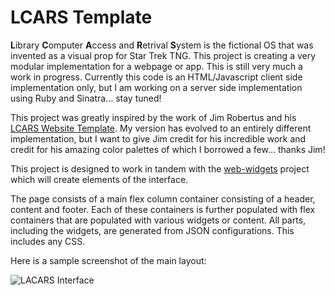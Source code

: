 # LCARS Template
**L**ibrary **C**omputer **A**ccess and **R**etrival **S**ystem is the fictional OS that was invented as a visual prop for 
Star Trek TNG. This project is creating a very modular implementation for a webpage or app. This is still very much a work 
in progress. Currently this code is an HTML/Javascript client side implementation only, but I am working on a server side 
implementation using Ruby and Sinatra... stay tuned!

This project was greatly inspired by the work of Jim Robertus and his [LCARS Website Template](https://www.thelcars.com). My version has 
evolved to an entirely different implementation, but I want to give Jim credit for his incredible work and credit for his 
amazing color palettes of which I borrowed a few... thanks Jim!

This project is designed to work in tandem with the [web-widgets](https://github.com/steven-lyles/web-widgets) project which will create elements of the interface.

The page consists of a main flex column container consisting of a header, content and footer. Each of these containers is 
further populated with flex containers that are populated with various widgets or content. All parts, including the widgets, 
are generated from JSON configurations. This includes any CSS.

Here is a sample screenshot of the main layout:

![LACARS Interface](https://www.stevenlyles.net/assets/graphics/lcars.jpg)

